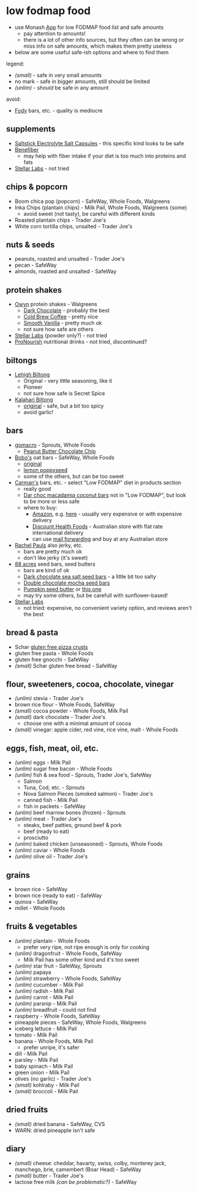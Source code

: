# low fodmap food

- use Monash [App](https://www.monashfodmap.com/ibs-central/i-have-ibs/get-the-app/) for low FODMAP food list and safe amounts
  - pay attention to amounts!
  - there is a lot of other info sources, but they often can be wrong or miss info on safe amounts, which makes them pretty useless
- below are some useful safe-ish options and where to find them

legend:

- _(small)_ - safe in very small amounts
- no mark - safe in bigger amounts, still should be limited
- _(unlim)_ - _should_ be safe in any amount

avoid:

- [Fody](https://fodyfoods.com) bars, etc. - quality is mediocre

## supplements

- [Saltstick Electrolyte Salt Capsules](https://www.rei.com/product/823163/saltstick-electrolyte-salt-capsules-100-capsules) - this specific kind looks to be safe
- [Benefiber](https://www.benefiber.com)
  - may help with fiber intake if your diet is too much into proteins and fats
- [Stellar Labs](https://www.stellarlabsnutrition.com/collections/supplements) - not tried

## chips & popcorn

- Boom chica pop (popcorn) - SafeWay, Whole Foods, Walgreens
- Inka Chips (plantain chips) - Milk Pail, Whole Foods, Walgreens (some)
  - avoid sweet (not tasty), be careful with different kinds
- Roasted plantain chips - Trader Joe's
- White corn tortilla chips, unsalted - Trader Joe's

## nuts & seeds

- peanuts, roasted and unsalted - Trader Joe's
- pecan - SafeWay
- almonds, roasted and unsalted - SafeWay

## protein shakes

- [Owyn](https://liveowyn.com) protein shakes - Walgreens
  - [Dark Chocolate](https://liveowyn.com/products/vegan-plant-based-protein-drink?variant=3398245122072) - probably the best
  - [Cold Brew Coffee](https://liveowyn.com/products/vegan-plant-based-protein-drink?variant=3398245056536) - pretty nice
  - [Smooth Vanilla](https://liveowyn.com/products/vegan-plant-based-protein-drink?variant=3398245187608) - pretty much ok
  - not sure how safe are others
- [Stellar Labs](https://www.stellarlabsnutrition.com/collections/shakes) (powder only?) - not tried
- [ProNourish](https://www.nestlehealthscience.us/brands/pronourish/pronourish) nutritional drinks - not tried, discontinued?

## biltongs

- [Lehigh Biltong](https://www.lehighbiltong.com)
  - Original - very little seasoning, like it
  - Pioneer
  - not sure how safe is Secret Spice
- [Kalahari Biltong](https://eatbiltong.com)
  - [original](https://eatbiltong.com/collections/frontpage/products/original) - safe, but a bit too spicy
  - avoid garlic!

## bars

- [gomacro](https://www.gomacro.com) - Sprouts, Whole Foods
  - [Peanut Butter Chocolate Chip](https://www.gomacro.com/shop/macrobars/protein-pleasure/)
- [Bobo's](https://eatbobos.com) oat bars - SafeWay, Whole Foods
  - [original](https://eatbobos.com/collections/all/products/original-oat-bar)
  - [lemon poppyseed](https://eatbobos.com/collections/all/products/lemon-poppyseed-oat-bar)
  - some of the others, but can be too sweet
- [Carman's](https://www.carmanskitchen.com.au) bars, etc. - select "Low FODMAP" diet in products section
  - really good
  - [Dar choc macadamia coconut bars](https://www.carmanskitchen.com.au/our-products/dark-choc-macadamia-coconut-nut-bars/) not in "Low FODMAP", but look to be more or less safe
  - where to buy:
    - [Amazon](https://amazon.com), e.g. [here](https://www.amazon.com/gp/product/B0775J717D) - usually very expensive or with expensive delivery
    - [Discount Health Foods](https://www.discounthealthfoods.com.au) - Australian store with flat rate international delivery
    - can use [mail forwarding](https://www.ausff.com.au) and buy at any Australian store
- [Rachel Pauls](https://www.rachelpaulsfood.com) also jerky, etc.
  - bars are pretty much ok
  - don't like jerky (it's sweet)
- [88 acres](https://88acres.com) seed bars, seed butters
  - bars are kind of ok
  - [Dark chocolate sea salt seed bars](https://88acres.com/products/dark-chocolate-sea-salt-seed-bars) - a little bit too salty
  - [Double chocolate mocha seed bars](https://88acres.com/products/double-chocolate-mocha-seed-bars)
  - [Pumpkin seed butter](https://88acres.com/products/pumpkin-seed-butter-with-no-added-sugar-pouches) or [this one](https://88acres.com/products/pumpkin-seed-butter-with-no-added-sugar)
  - may try some others, but be carefull with sunflower-based!
- [Stellar Labs](https://www.stellarlabsnutrition.com)
  - not tried: expensive, no convenient variety option, and reviews aren't the best

## bread & pasta

- Schar [gluten free pizza crusts](https://www.amazon.com/gp/product/B002C1CWLA)
- gluten free pasta - Whole Foods
- gluten free gnocchi - SafeWay
- _(small)_ Schar gluten free bread - SafeWay

## flour, sweeteners, cocoa, chocolate, vinegar

- _(unlim)_ stevia - Trader Joe's
- brown rice flour - Whole Foods, SafeWay
- _(small)_ cocoa powder - Whole Foods, Milk Pail
- _(small)_ dark chocolate - Trader Joe's
    - choose one with a minimal amount of cocoa
- _(small)_ vinegar: apple cider, red vine, rice vine, malt - Whole Foods

## eggs, fish, meat, oil, etc.

- _(unlim)_ eggs - Milk Pail
- _(unlim)_ sugar free bacon - Whole Foods
- _(unlim)_ fish & sea food - Sprouts, Trader Joe's, SafeWay
  - Salmon
  - Tuna, Cod, etc. - Sprouts
  - Nova Salmon Pieces (smoked salmon) - Trader Joe's
  - canned fish - Milk Pail
  - fish in packets - SafeWay
- _(unlim)_ beef marrow bones (frozen) - Sprouts
- _(unlim)_ meat - Trader Joe's
  - steaks, beef patties, ground beef & pork
  - beef (ready to eat)
  - prosciutto
- _(unlim)_ baked chicken (unseasoned) - Sprouts, Whole Foods
- _(unlim)_ caviar - Whole Foods
- _(unlim)_ olive oil - Trader Joe's

## grains

- brown rice - SafeWay
- brown rice (ready to eat) - SafeWay
- quinoa - SafeWay
- millet - Whole Foods

## fruits & vegetables

- _(unlim)_ plantain - Whole Foods
  - prefer very ripe, not ripe enough is only for cooking
- _(unlim)_ dragonfruit - Whole Foods, SafeWay
  - Milk Pail has some other kind and it's too sweet
- _(unlim)_ star fruit - SafeWay, Sprouts
- _(unlim)_ papaya
- _(unlim)_ strawberry - Whole Foods, SafeWay
- _(unlim)_ cucumber - Milk Pail
- _(unlim)_ radish - Milk Pail
- _(unlim)_ carrot - Milk Pail
- _(unlim)_ parsnip - Milk Pail
- _(unlim)_ breadfruit - could not find
- raspberry - Whole Foods, SafeWay
- pineapple pieces - SafeWay, Whole Foods, Walgreens
- iceberg lettuce - Milk Pail
- tomato - Milk Pail
- banana - Whole Foods, Milk Pail
  - prefer unripe, it's safer
- dill - Milk Pail
- parsley - Milk Pail
- baby spinach - Milk Pail
- green onion - Milk Pail
- olives (no garlic) - Trader Joe's
- _(small)_ kohlraby - Milk Pail
- _(small)_ broccoli - Milk Pail

## dried fruits

- _(small)_ dried banana - SafeWay, CVS
- WARN: dried pineapple isn't safe

## diary

- _(small)_ cheese: cheddar, havarty, swiss, colby, monterey jack, manchego, brie, camembert (Boar Head) - SafeWay
- _(small)_ butter - Trader Joe's
- lactose free milk _(can be problematic?)_ - SafeWay

